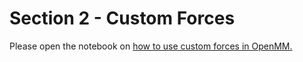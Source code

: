 # Section 2 - Custom Forces

Please open the notebook on [how to use custom forces in OpenMM.](./custom_forces.ipynb)